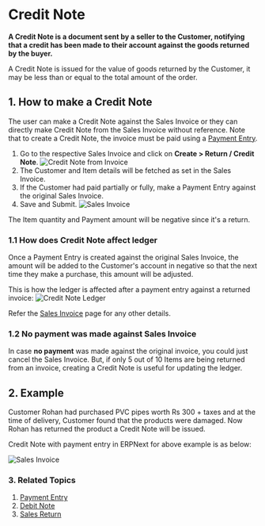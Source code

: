 <!-- add-breadcrumbs -->
# Credit Note

**A Credit Note is a document sent by a seller to the Customer, notifying that a credit has been made to their account against the goods returned by the buyer.**

A Credit Note is issued for the value of goods returned by the Customer, it may be less than or equal to the total amount of the order.

## 1. How to make a Credit Note

The user can make a Credit Note against the Sales Invoice or they can directly make Credit Note from the Sales Invoice without reference. Note that to create a Credit Note, the invoice must be paid using a [Payment Entry](/docs/v12/user/manual/en/accounts/payment-entry).

1. Go to the respective Sales Invoice and click on **Create > Return / Credit Note**.
    ![Credit Note from Invoice](/docs/v12/assets/img/accounts/credit-note-from-invoice.png)
1. The Customer and Item details will be fetched as set in the Sales Invoice.
1. If the Customer had paid partially or fully, make a Payment Entry against the original Sales Invoice.
1. Save and Submit.
    <img class="screenshot" alt="Sales Invoice" src="{{docs_base_url}}/assets/img/accounts/credit-note.png">

The Item quantity and Payment amount will be negative since it's a return.

### 1.1 How does Credit Note affect ledger
Once a Payment Entry is created against the original Sales Invoice, the amount will be added to the Customer's account in negative so that the next time they make a purchase, this amount will be adjusted.

This is how the ledger is affected after a payment entry against a returned invoice:
![Credit Note Ledger](/docs/v12/assets/img/accounts/credit-note-ledger.png)

Refer the [Sales Invoice](/docs/v12/user/manual/en/accounts/sales-invoice) page for any other details.

### 1.2 No payment was made against Sales Invoice
In case **no payment** was made against the original invoice, you could just cancel the Sales Invoice. But, if only 5 out of 10 Items are being returned from an invoice, creating a Credit Note is useful for updating the ledger.

## 2. Example

Customer Rohan had purchased PVC pipes worth Rs 300 + taxes and at the time of delivery, Customer found that the products were damaged. Now Rohan has returned the product a Credit Note will be issued.

Credit Note with payment entry in ERPNext for above example is as below:

<img class="screenshot" alt="Sales Invoice" src="{{docs_base_url}}/assets/img/accounts/credit_note_example1.gif">

### 3. Related Topics
1. [Payment Entry](/docs/v12/user/manual/en/accounts/payment-entry)
1. [Debit Note](/docs/v12/user/manual/en/accounts/debit-note)
1. [Sales Return](/docs/v12/user/manual/en/stock/sales-return)